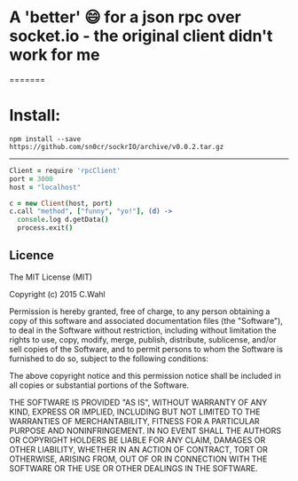 # A 'better' :smile: for a json rpc over socket.io - the original client didn't work for me
=======
# Install:
``` console
npm install --save https://github.com/sn0cr/sockrIO/archive/v0.0.2.tar.gz
```

-----------------------------------------
```coffeescript
Client = require 'rpcClient'
port = 3000
host = "localhost"

c = new Client(host, port)
c.call "method", ["funny", "yo!"], (d) ->
  console.log d.getData()
  process.exit()
```

## Licence
The MIT License (MIT)

Copyright (c) 2015 C.Wahl

Permission is hereby granted, free of charge, to any person obtaining a copy
of this software and associated documentation files (the "Software"), to deal
in the Software without restriction, including without limitation the rights
to use, copy, modify, merge, publish, distribute, sublicense, and/or sell
copies of the Software, and to permit persons to whom the Software is
furnished to do so, subject to the following conditions:

The above copyright notice and this permission notice shall be included in all
copies or substantial portions of the Software.

THE SOFTWARE IS PROVIDED "AS IS", WITHOUT WARRANTY OF ANY KIND, EXPRESS OR
IMPLIED, INCLUDING BUT NOT LIMITED TO THE WARRANTIES OF MERCHANTABILITY,
FITNESS FOR A PARTICULAR PURPOSE AND NONINFRINGEMENT. IN NO EVENT SHALL THE
AUTHORS OR COPYRIGHT HOLDERS BE LIABLE FOR ANY CLAIM, DAMAGES OR OTHER
LIABILITY, WHETHER IN AN ACTION OF CONTRACT, TORT OR OTHERWISE, ARISING FROM,
OUT OF OR IN CONNECTION WITH THE SOFTWARE OR THE USE OR OTHER DEALINGS IN THE
SOFTWARE.
